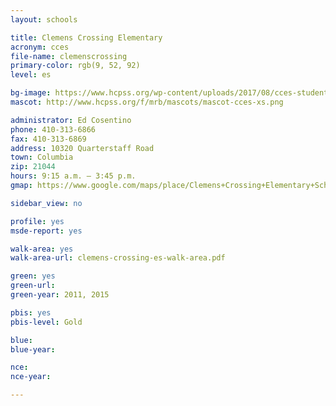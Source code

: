 ```yaml
---
layout: schools

title: Clemens Crossing Elementary
acronym: cces
file-name: clemenscrossing
primary-color: rgb(9, 52, 92)
level: es

bg-image: https://www.hcpss.org/wp-content/uploads/2017/08/cces-students-hands-raised.jpg
mascot: http://www.hcpss.org/f/mrb/mascots/mascot-cces-xs.png

administrator: Ed Cosentino
phone: 410-313-6866
fax: 410-313-6869
address: 10320 Quarterstaff Road
town: Columbia
zip: 21044
hours: 9:15 a.m. – 3:45 p.m.
gmap: https://www.google.com/maps/place/Clemens+Crossing+Elementary+School/@39.1940978,-76.8749696,17z/data=!3m1!4b1!4m2!3m1!1s0x89b7deff8da0fd95:0x8f3ac570b63acf56?hl=en

sidebar_view: no

profile: yes
msde-report: yes

walk-area: yes
walk-area-url: clemens-crossing-es-walk-area.pdf

green: yes
green-url:
green-year: 2011, 2015

pbis: yes
pbis-level: Gold

blue: 
blue-year: 

nce: 
nce-year:

---
```

